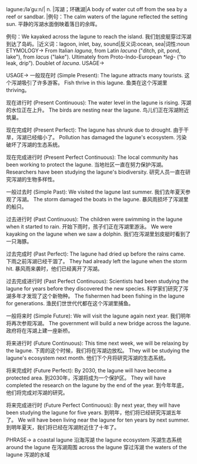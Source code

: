lagune:/ləˈɡuːn/| n. |泻湖；环礁湖|A body of water cut off from the sea by a reef or sandbar. |例句：The calm waters of the lagune reflected the setting sun. 平静的泻湖水面倒映着落日的余晖。

例句：We kayaked across the lagune to reach the island. 我们划皮艇穿过泻湖到达了岛屿。|近义词：lagoon, inlet, bay, sound|反义词:ocean, sea|词性:noun
ETYMOLOGY->
From Italian *laguna*, from Latin *lacuna* ("ditch, pit, pond, lake"), from *lacus* ("lake").  Ultimately from Proto-Indo-European *\*leǵ-* (“to leak, drip”). Doublet of *lacuna*.
USAGE->

USAGE->
一般现在时 (Simple Present):
The lagune attracts many tourists.  这个泻湖吸引了许多游客。
Fish thrive in this lagune.  鱼类在这个泻湖里 thriving。


现在进行时 (Present Continuous):
The water level in the lagune is rising. 泻湖的水位正在上升。
The birds are nesting near the lagune. 鸟儿们正在泻湖附近筑巢。


现在完成时 (Present Perfect):
The lagune has shrunk due to drought. 由于干旱，泻湖已经缩小了。
Pollution has damaged the lagune's ecosystem. 污染破坏了泻湖的生态系统。


现在完成进行时 (Present Perfect Continuous):
The local community has been working to protect the lagune. 当地社区一直在努力保护泻湖。
Researchers have been studying the lagune's biodiversity. 研究人员一直在研究泻湖的生物多样性。


一般过去时 (Simple Past):
We visited the lagune last summer. 我们去年夏天参观了泻湖。
The storm damaged the boats in the lagune.  暴风雨损坏了泻湖里的船只。


过去进行时 (Past Continuous):
The children were swimming in the lagune when it started to rain.  开始下雨时，孩子们正在泻湖里游泳。
We were kayaking on the lagune when we saw a dolphin. 我们在泻湖里划皮艇时看到了一只海豚。


过去完成时 (Past Perfect):
The lagune had dried up before the rains came.  下雨之前泻湖已经干涸了。
They had already left the lagune when the storm hit. 暴风雨来袭时，他们已经离开了泻湖。


过去完成进行时 (Past Perfect Continuous):
Scientists had been studying the lagune for years before they discovered the new species.  科学家们研究了泻湖多年才发现了这个新物种。
The fishermen had been fishing in the lagune for generations.  渔民们世世代代都在这个泻湖里捕鱼。


一般将来时 (Simple Future):
We will visit the lagune again next year. 我们明年将再次参观泻湖。
The government will build a new bridge across the lagune. 政府将在泻湖上建一座新桥。


将来进行时 (Future Continuous):
This time next week, we will be relaxing by the lagune.  下周的这个时候，我们将在泻湖边放松。
They will be studying the lagune's ecosystem next month.  他们下个月将研究泻湖的生态系统。


将来完成时 (Future Perfect):
By 2030, the lagune will have become a protected area. 到2030年，泻湖将成为一个保护区。
They will have completed the research on the lagune by the end of the year.  到今年年底，他们将完成对泻湖的研究。


将来完成进行时 (Future Perfect Continuous):
By next year, they will have been studying the lagune for five years. 到明年，他们将已经研究泻湖五年了。
We will have been living near the lagune for ten years by next summer.  到明年夏天，我们将已经在泻湖附近住了十年了。



PHRASE->
a coastal lagune  沿海泻湖
the lagune ecosystem  泻湖生态系统
around the lagune  在泻湖周围
across the lagune  穿过泻湖
the waters of the lagune  泻湖的水域

